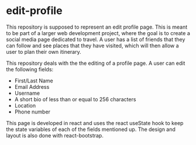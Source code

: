 # edit-profile

This repository is supposed to represent an edit profile page. This is meant to be part of a larger web development project, where the goal is to create a social media page dedicated to travel. A user has a list of friends that they can follow and see places that they have visited, which will then allow a user to plan their own itinerary. 

This repository deals with the the editing of a profile page. A user can edit the following fields:

- First/Last Name
- Email Address
- Username
- A short bio of less than or equal to 256 characters
- Location
- Phone number

This page is developed in react and uses the react useState hook to keep the state variables of each of the fields mentioned up. The design and layout is also done with react-bootstrap.
